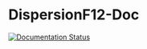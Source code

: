 # DispersionF12-Doc

[![Documentation Status](https://readthedocs.org/projects/dispersionf12-doc/badge/?version=latest)](https://dispersionf12-doc.readthedocs.io/en/latest/?badge=latest)
      
